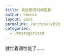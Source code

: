 ```yaml
---
title: 最近都没时间更新
author: honnix
layout: post
permalink: /archives/690
categories:
  - Uncategorized
---
```

就忙着调性能了……